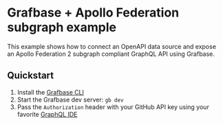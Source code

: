 # Grafbase + Apollo Federation subgraph example

This example shows how to connect an OpenAPI data source and expose an Apollo Federation 2 subgraph compliant GraphQL API using Grafbase.

## Quickstart
1. Install the [Grafbase CLI](https://www.npmjs.com/package/grafbase)
2. Start the Grafbase dev server: `gb dev`
3. Pass the `Authorization` header with your GitHub API key using your favorite [GraphQL IDE](https://pathfinder.dev)
